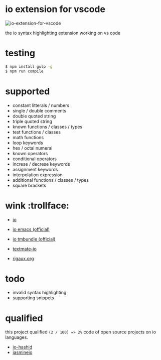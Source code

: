 # io extension for vscode

![io-extension-for-vscode](https://www.pigno.se/static/assets/images/io_extension_for_vscode.png?v=20170921)

the io syntax highlighting extension working on vs code

# testing

```bash
$ npm install gulp -g
$ npm run compile
```

# supported

- constant litterals / numbers
- single / double comments
- double quoted string
- triple quoted string
- known functions / classes / types
- test functions / classes
- math functions
- loop keywords
- hex / octal numeral
- known operators
- conditional operators
- increse / decrese keywords
- assignment keywords
- interpolation expression
- additional functions / classes / types
- square brackets

# wink :trollface:

- [io](http://iolanguage.org/guide/guide.html)

- [io emacs (official)](https://github.com/stevedekorte/io/blob/master/extras/SyntaxHighlighters/Emacs/io-mode.el)

- [io tmbundle (official)](https://github.com/stevedekorte/io/blob/master/extras/SyntaxHighlighters/Io.tmbundle/Syntaxes/Io.plist)

- [textmate-io](https://github.com/textmate/io.tmbundle/blob/e8f7b3773544cfc14a7ede7344ed94683f7ed602/Syntaxes/Io.plist)

- [rigaux.org](http://rigaux.org/language-study/syntax-across-languages-per-language/Io.html)

# todo

- invalid syntax highlighting
- supporting snippets

# qualified

this project qualified `(2 / 100) => 2%` code of open source projects on io languages.

- [io-hashid](https://github.com/KennethanCeyer/io-hashids)
- [jasmineio](https://github.com/bekkopen/jasmineio)
